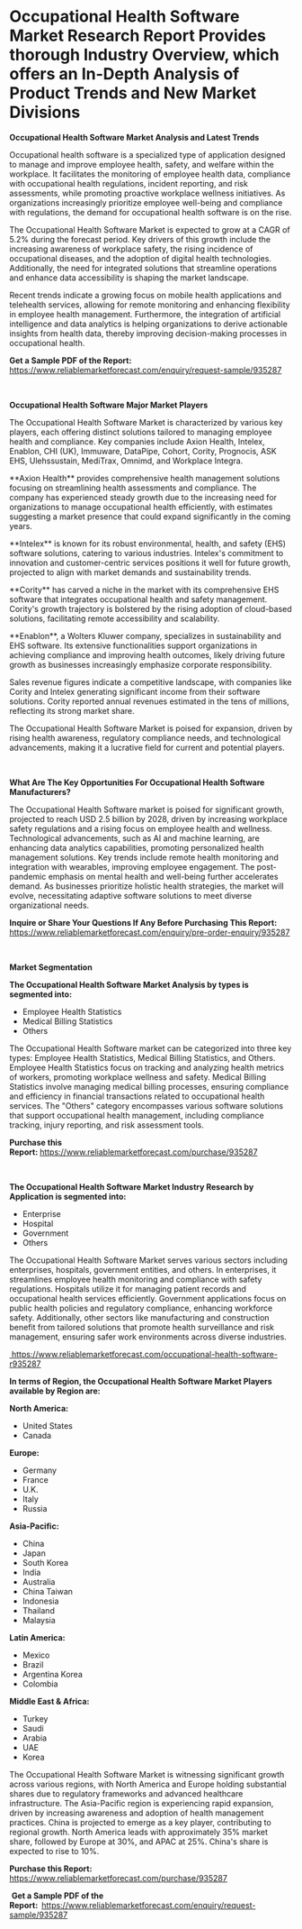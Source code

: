 <p><h1>Occupational Health Software Market Research Report Provides thorough Industry Overview, which offers an In-Depth Analysis of Product Trends and New Market Divisions</h1></p><p><strong>Occupational Health Software Market Analysis and Latest Trends</strong></p>
<p><p>Occupational health software is a specialized type of application designed to manage and improve employee health, safety, and welfare within the workplace. It facilitates the monitoring of employee health data, compliance with occupational health regulations, incident reporting, and risk assessments, while promoting proactive workplace wellness initiatives. As organizations increasingly prioritize employee well-being and compliance with regulations, the demand for occupational health software is on the rise.</p><p>The Occupational Health Software Market is expected to grow at a CAGR of 5.2% during the forecast period. Key drivers of this growth include the increasing awareness of workplace safety, the rising incidence of occupational diseases, and the adoption of digital health technologies. Additionally, the need for integrated solutions that streamline operations and enhance data accessibility is shaping the market landscape. </p><p>Recent trends indicate a growing focus on mobile health applications and telehealth services, allowing for remote monitoring and enhancing flexibility in employee health management. Furthermore, the integration of artificial intelligence and data analytics is helping organizations to derive actionable insights from health data, thereby improving decision-making processes in occupational health.</p></p>
<p><strong>Get a Sample PDF of the Report:&nbsp;</strong> <a href="https://www.reliablemarketforecast.com/enquiry/request-sample/935287?utm_campaign=2307&utm_medium=2&utm_source=Github&utm_content=ia&utm_term=18042025&utm_id=occupational-health-software">https://www.reliablemarketforecast.com/enquiry/request-sample/935287</a></p>
<p>&nbsp;</p>
<p><strong>Occupational Health Software Major Market Players</strong></p>
<p><p>The Occupational Health Software Market is characterized by various key players, each offering distinct solutions tailored to managing employee health and compliance. Key companies include Axion Health, Intelex, Enablon, CHI (UK), Immuware, DataPipe, Cohort, Cority, Prognocis, ASK EHS, Ulehssustain, MediTrax, Omnimd, and Workplace Integra.</p><p>**Axion Health** provides comprehensive health management solutions focusing on streamlining health assessments and compliance. The company has experienced steady growth due to the increasing need for organizations to manage occupational health efficiently, with estimates suggesting a market presence that could expand significantly in the coming years.</p><p>**Intelex** is known for its robust environmental, health, and safety (EHS) software solutions, catering to various industries. Intelex's commitment to innovation and customer-centric services positions it well for future growth, projected to align with market demands and sustainability trends.</p><p>**Cority** has carved a niche in the market with its comprehensive EHS software that integrates occupational health and safety management. Cority's growth trajectory is bolstered by the rising adoption of cloud-based solutions, facilitating remote accessibility and scalability.</p><p>**Enablon**, a Wolters Kluwer company, specializes in sustainability and EHS software. Its extensive functionalities support organizations in achieving compliance and improving health outcomes, likely driving future growth as businesses increasingly emphasize corporate responsibility.</p><p>Sales revenue figures indicate a competitive landscape, with companies like Cority and Intelex generating significant income from their software solutions. Cority reported annual revenues estimated in the tens of millions, reflecting its strong market share.</p><p>The Occupational Health Software Market is poised for expansion, driven by rising health awareness, regulatory compliance needs, and technological advancements, making it a lucrative field for current and potential players.</p></p>
<p>&nbsp;</p>
<p><strong>What Are The Key Opportunities For Occupational Health Software Manufacturers?</strong></p>
<p><p>The Occupational Health Software market is poised for significant growth, projected to reach USD 2.5 billion by 2028, driven by increasing workplace safety regulations and a rising focus on employee health and wellness. Technological advancements, such as AI and machine learning, are enhancing data analytics capabilities, promoting personalized health management solutions. Key trends include remote health monitoring and integration with wearables, improving employee engagement. The post-pandemic emphasis on mental health and well-being further accelerates demand. As businesses prioritize holistic health strategies, the market will evolve, necessitating adaptive software solutions to meet diverse organizational needs.</p></p>
<p><strong>Inquire or Share Your Questions If Any Before Purchasing This Report:</strong> <a href="https://www.reliablemarketforecast.com/enquiry/pre-order-enquiry/935287?utm_campaign=2307&utm_medium=2&utm_source=Github&utm_content=ia&utm_term=18042025&utm_id=occupational-health-software">https://www.reliablemarketforecast.com/enquiry/pre-order-enquiry/935287</a></p>
<p>&nbsp;</p>
<p><strong>Market Segmentation</strong></p>
<p><strong>The Occupational Health Software Market Analysis by types is segmented into:</strong></p>
<p><ul><li>Employee Health Statistics</li><li>Medical Billing Statistics</li><li>Others</li></ul></p>
<p><p>The Occupational Health Software market can be categorized into three key types: Employee Health Statistics, Medical Billing Statistics, and Others. Employee Health Statistics focus on tracking and analyzing health metrics of workers, promoting workplace wellness and safety. Medical Billing Statistics involve managing medical billing processes, ensuring compliance and efficiency in financial transactions related to occupational health services. The "Others" category encompasses various software solutions that support occupational health management, including compliance tracking, injury reporting, and risk assessment tools.</p></p>
<p><strong>Purchase this Report:&nbsp;</strong><a href="https://www.reliablemarketforecast.com/purchase/935287?utm_campaign=2307&utm_medium=2&utm_source=Github&utm_content=ia&utm_term=18042025&utm_id=occupational-health-software">https://www.reliablemarketforecast.com/purchase/935287</a></p>
<p>&nbsp;</p>
<p><strong>The Occupational Health Software Market Industry Research by Application is segmented into:</strong></p>
<p><ul><li>Enterprise</li><li>Hospital</li><li>Government</li><li>Others</li></ul></p>
<p><p>The Occupational Health Software Market serves various sectors including enterprises, hospitals, government entities, and others. In enterprises, it streamlines employee health monitoring and compliance with safety regulations. Hospitals utilize it for managing patient records and occupational health services efficiently. Government applications focus on public health policies and regulatory compliance, enhancing workforce safety. Additionally, other sectors like manufacturing and construction benefit from tailored solutions that promote health surveillance and risk management, ensuring safer work environments across diverse industries.</p></p>
<p><a href="https://www.reliablemarketforecast.com/occupational-health-software-r935287?utm_campaign=2307&utm_medium=2&utm_source=Github&utm_content=ia&utm_term=18042025&utm_id=occupational-health-software">&nbsp;https://www.reliablemarketforecast.com/occupational-health-software-r935287</a></p>
<p><strong>In terms of Region, the Occupational Health Software Market Players available by Region are:</strong></p>
<p>
    <p> <strong> North America: </strong>
        <ul>
            <li>United States</li>
            <li>Canada</li>
        </ul>
        </p> 
    <p> <strong> Europe: </strong>
        <ul>
            <li>Germany</li>
            <li>France</li>
            <li>U.K.</li>
            <li>Italy</li>
            <li>Russia</li>
        </ul>
        </p> 
    <p> <strong> Asia-Pacific: </strong>
        <ul>
            <li>China</li>
            <li>Japan</li>
            <li>South Korea</li>
            <li>India</li>
            <li>Australia</li>
            <li>China Taiwan</li>
            <li>Indonesia</li>
            <li>Thailand</li>
            <li>Malaysia</li>
        </ul>
        </p> 
    <p> <strong> Latin America: </strong>
        <ul>
            <li>Mexico</li>
            <li>Brazil</li>
            <li>Argentina Korea</li>
            <li>Colombia</li>
        </ul>
        </p> 
    <p> <strong> Middle East & Africa: </strong>
        <ul>
            <li>Turkey</li>
            <li>Saudi</li>
            <li>Arabia</li>
            <li>UAE</li>
            <li>Korea</li>
        </ul>
    </p>
    </p>
<p><p>The Occupational Health Software Market is witnessing significant growth across various regions, with North America and Europe holding substantial shares due to regulatory frameworks and advanced healthcare infrastructure. The Asia-Pacific region is experiencing rapid expansion, driven by increasing awareness and adoption of health management practices. China is projected to emerge as a key player, contributing to regional growth. North America leads with approximately 35% market share, followed by Europe at 30%, and APAC at 25%. China's share is expected to rise to 10%.</p></p>
<p><strong>Purchase this Report: </strong><a href="https://www.reliablemarketforecast.com/purchase/935287?utm_campaign=2307&utm_medium=2&utm_source=Github&utm_content=ia&utm_term=18042025&utm_id=occupational-health-software">https://www.reliablemarketforecast.com/purchase/935287</a></p>
<p>&nbsp;<strong>Get a Sample PDF of the Report:&nbsp;&nbsp;</strong><a href="https://www.reliablemarketforecast.com/enquiry/request-sample/935287?utm_campaign=2307&utm_medium=2&utm_source=Github&utm_content=ia&utm_term=18042025&utm_id=occupational-health-software">https://www.reliablemarketforecast.com/enquiry/request-sample/935287</a></p>
<p><strong></strong></p>
<p><p></p><p></p><p></p></p>